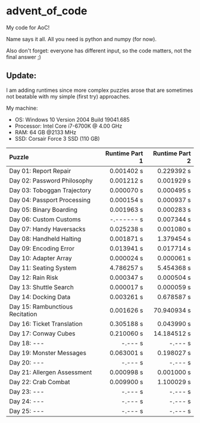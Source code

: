 # advent_of_code
My code for AoC!

Name says it all. All you need is python and numpy (for now).

Also don't forget: everyone has different input, so the code matters, not the final answer ;)

## Update:

I am adding runtimes since more complex puzzles arose that are sometimes not beatable with my simple (first try) approaches.

My machine:
 * OS: Windows 10 Version 2004 Build 19041.685
 * Processor: Intel Core i7-6700K @ 4.00 GHz
 * RAM: 64 GB @2133 MHz
 * SSD: Corsair Force 3 SSD (110 GB)


| Puzzle | Runtime Part 1 | Runtime Part 2 |
| :--- | ---: | ---: |
| Day 01: Report Repair | 0.001402 s | 0.229392 s|
| Day 02: Password Philosophy | 0.001212 s | 0.001929 s|
| Day 03: Toboggan Trajectory | 0.000070 s | 0.000495 s|
| Day 04: Passport Processing | 0.000154 s | 0.000937 s|
| Day 05: Binary Boarding | 0.001963 s | 0.000283 s|
| Day 06: Custom Customs | -.------ s | 0.007344 s|
| Day 07: Handy Haversacks | 0.025238 s | 0.001080 s|
| Day 08: Handheld Halting | 0.001871 s | 1.379454 s|
| Day 09: Encoding Error | 0.013941 s | 0.017714 s|
| Day 10: Adapter Array | 0.000024 s | 0.000061 s|
| Day 11: Seating System | 4.786257 s | 5.454368 s|
| Day 12: Rain Risk | 0.000347 s | 0.000504 s|
| Day 13: Shuttle Search | 0.000017 s | 0.000059 s|
| Day 14: Docking Data | 0.003261 s | 0.678587 s|
| Day 15: Rambunctious Recitation | 0.001626 s | 70.940934 s|
| Day 16: Ticket Translation | 0.305188 s | 0.043990 s|
| Day 17: Conway Cubes | 0.210060 s | 14.184512 s|
| Day 18: --- | -.--- s | -.--- s|
| Day 19: Monster Messages | 0.063001 s | 0.198027 s|
| Day 20: --- | -.--- s | -.--- s|
| Day 21: Allergen Assessment | 0.000998 s | 0.001000 s|
| Day 22: Crab Combat | 0.009900 s | 1.100029 s|
| Day 23: --- | -.--- s | -.--- s|
| Day 24: --- | -.--- s | -.--- s|
| Day 25: --- | -.--- s | -.--- s|
